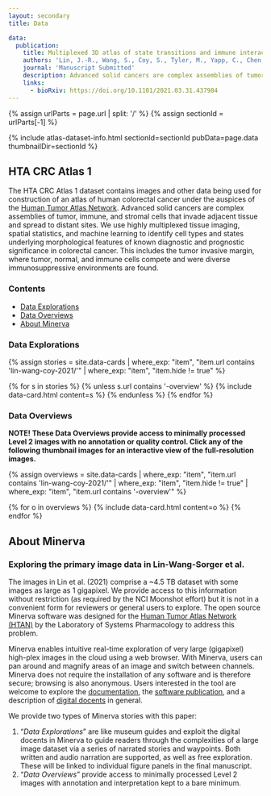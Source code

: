 ```yaml
---
layout: secondary
title: Data

data:
  publication:
    title: Multiplexed 3D atlas of state transitions and immune interactions in colorectal cancer
    authors: 'Lin, J.-R., Wang, S., Coy, S., Tyler, M., Yapp, C., Chen, Y.-A., Heiser, C.N., Lau, K.S., Santagata, S., Sorger, P.K.'
    journal: 'Manuscript Submitted'
    description: Advanced solid cancers are complex assemblies of tumor, immune, and stromal cells that invade adjacent tissue and spread to distant sites. Here we use highly multiplexed tissue imaging, spatial statistics, and machine learning to identify cell types and states underlying morphological features of known diagnostic and prognostic significance in colorectal cancer. We find that a thorough spatial analysis requires imaging the entire tumor region, not small fields of view (e.g. those found in tissue microarrays). When this condition is met, the data reveal frequent transitions between histological archetypes (tumor grades and morphologies) correlated with molecular gradients. At the tumor invasive margin, where tumor, normal, and immune cells compete, localized features in 2D such as tumor buds and mucin pools are seen in 3D to be large connected structures having continuously varying molecular properties. Immunosuppressive cell-cell interactions also exhibit graded variation in type and frequency. Thus, whereas scRNA-Seq emphasizes discrete changes in tumor state, whole-specimen imaging reveals the presence of large- and small-scale spatial gradients analogous to those in developing tissues.
    links: 
      - bioRxiv: https://doi.org/10.1101/2021.03.31.437984
---
```


{% assign urlParts = page.url | split: '/' %}
{% assign sectionId = urlParts[-1] %}

{% include atlas-dataset-info.html
    sectionId=sectionId
    pubData=page.data
    thumbnailDir=sectionId %}


## HTA CRC Atlas 1

The HTA CRC Atlas 1 dataset contains images and other data being used for
construction of an atlas of human colorectal cancer under the auspices of the
[Human Tumor Atlas Network](https://humantumoratlas.org/). Advanced solid
cancers are complex assemblies of tumor, immune, and stromal cells that invade
adjacent tissue and spread to distant sites. We use highly multiplexed tissue
imaging, spatial statistics, and machine learning to identify cell types and
states underlying morphological features of known diagnostic and prognostic
significance in colorectal cancer. This includes the tumor invasive margin,
where tumor, normal, and immune cells compete and were diverse immunosuppressive
environments are found.

### Contents
* [Data Explorations](#data-explorations)
* [Data Overviews](#data-overviews)
* [About Minerva](#about-minerva)

### Data Explorations

{% 
    assign stories = site.data-cards
    | where_exp: "item", "item.url contains 'lin-wang-coy-2021/'"
    | where_exp: "item", "item.hide != true"
%}

<section class="data-cards">
    <div class="data-cards__inner">
        <div class="data-cards__items">
            {% for s in stories %}
            {% unless s.url contains '-overview' %}
            {% include data-card.html content=s %}
            {% endunless %}
            {% endfor %}
        </div>
    </div>
</section>

### Data Overviews

**NOTE! These Data Overviews provide access to minimally processed
Level 2 images with no annotation or quality control. Click any of the
following thumbnail images for an interactive view of the
full-resolution images.**

{% 
    assign overviews = site.data-cards
    | where_exp: "item", "item.url contains 'lin-wang-coy-2021/'"
    | where_exp: "item", "item.hide != true"
    | where_exp: "item", "item.url contains '-overview'"
%}

<section class="data-cards">
    <div class="data-cards__inner">
        <div class="data-cards__items">
            {% for o in overviews %}
            {% include data-card.html content=o %}
            {% endfor %}
        </div>
    </div>
</section>


## About Minerva
### Exploring the primary image data in Lin-Wang-Sorger et al.

The images in Lin et al. (2021) comprise a ~4.5 TB dataset with some images as
large as 1 gigapixel.  We provide access to this information without restriction
(as required by the NCI Moonshot effort) but it is not in a convenient form for
reviewers or general users to explore. The open source Minerva software was
designed for the [Human Tumor Atlas Network
(HTAN)](https://humantumoratlas.org/) by the Laboratory of Systems Pharmacology
to address this problem.

Minerva enables intuitive real-time exploration of very large (gigapixel)
high-plex images in the cloud using a web browser. With Minerva, users can pan
around and magnify areas of an image and switch between channels. Minerva does
not require the installation of any software and is therefore secure; browsing
is also anonymous. Users interested in the tool are welcome to explore the
[documentation](https://github.com/labsyspharm/minerva-story/wiki), the
[software publication](https://joss.theoj.org/papers/10.21105/joss.02579), and a
description of [digital
docents](https://www.biorxiv.org/content/10.1101/2020.03.27.001834v2) in
general.

We provide two types of Minerva stories with this paper:

1. “*Data Explorations*” are like museum guides and exploit the digital docents
   in Minerva to guide readers through the complexities of a large image dataset
   via a series of narrated stories and waypoints. Both written and audio
   narration are supported, as well as free exploration. These will be linked to
   individual figure panels in the final manuscript.
1. “*Data Overviews*” provide access to minimally processed Level 2 images with
   annotation and interpretation kept to a bare minimum.
